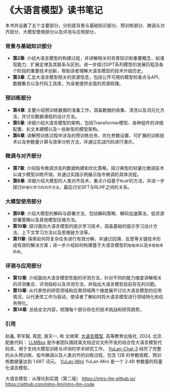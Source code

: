 # 《大语言模型》读书笔记

本书共设置了五个主要部分，分别是背景与基础知识部分、预训练部分、微调与对齐部分、大模型使用部分以及评测与应用部分。

### 背景与基础知识部分

- **第2章**: 介绍大语言模型的构建过程，并讲解相关的背景知识和重要概念，如涌现能力、扩展定律及其联系与区别。进一步探讨GPT系列模型的发展历程及各个阶段的重要技术创新，帮助读者理解大语言模型的技术升级历史。
- **第3章**: 汇总大语言模型相关的资源信息，包括公开可用的模型检查点与API、数据集合以及代码工具库，为读者提供全面的资源梳理。

### 预训练部分

- **第4章**: 主要介绍预训练数据的准备工作，涵盖数据的收集、清洗以及词元化方法，并讨论数据课程的设计方法。
- **第5章**: 详细介绍大语言模型的架构，包括Transformer模型、各种组件的详细配置、长文本建模以及一些新型的模型架构。
- **第6章**: 讲解预训练过程中涉及的预训练任务、优化参数设置、可扩展的训练技术以及参数量计算与效率分析方法，并通过实战代码进行演示。

### 微调与对齐部分

- **第7章**: 介绍指令微调涉及的数据构建和优化策略，探讨典型的轻量化微调技术以减少模型训练开销，并通过实践示例展示指令微调的具体流程。
- **第8章**: 详细介绍大模型的人类对齐技术，重点介绍基于`RLHF`的方法，并进一步探讨`非强化学习的对齐方法`，最后讨论SFT与RLHF之间的关系。

### 大模型使用部分

- **第9章**: 介绍大模型的解码与部署方法，包括解码策略、解码加速算法、低资源部署策略以及其他模型压缩方法。
- **第10章**: 探讨面向大语言模型的提示学习技术，涵盖基础的提示学习设计方法、上下文学习方法以及思维链方法等。
- **第11章**: 探索如何将复杂任务进行有效分解，并通过回溯、反思等关键技术形成有效的解决方案；进一步介绍如何构建基于大语言模型的`智能体`以及`多智能体系统`。

### 评测与应用部分

- **第12章**: 介绍面向大语言模型性能的评测方法，针对不同的能力维度讲解相关的评测集合、评测指标以及评测方法，并指出大语言模型目前存在的问题。
- **第13章**: 从代表性的研究领域和应用领域两个维度展开讨论大语言模型的应用情况，以代表性工作为驱动，使读者了解如何将大语言模型进行领域特化和任务特化。
- **第14章**: 总结全文内容，梳理每个部分存在的技术挑战和研究趋势。

### 引用
赵鑫, 李军毅, 周昆, 唐天一, 和 文继荣. [大语言模型](https://llmbook-zh.github.io/). 高等教育出版社, 2024, 北京. 
配套代码：
[LLMBox](https://github.com/RUCAIBox/LLMBox/tree/main) 是作者团队围绕英文综述论文所开发的综合性大语言模型代码库，用于支持大模型训练与评测的学术研究工作。
[YuLan-Chat-3](https://github.com/RUC-GSAI/YuLan-Chat) 经历了完整的从头预训练、指令微调以及人类对齐的训练过程，包含 12B 的参数规模，预训练数据量达到 1.68T 词元。
[YuLan-Mini](https://github.com/RUC-GSAI/YuLan-Mini) YuLan-Mini 是一个 2.4B 参数量的轻量化语言模型。


大语言模型：从理论到实践（第二版）
https://intro-llm.github.io/
https://github.com/intro-llm/intro-llm-code